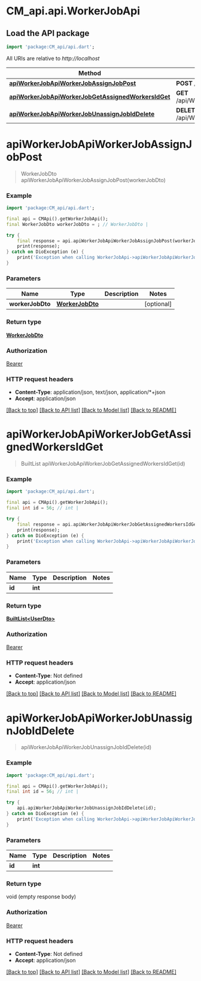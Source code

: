 # CM_api.api.WorkerJobApi

## Load the API package
```dart
import 'package:CM_api/api.dart';
```

All URIs are relative to *http://localhost*

Method | HTTP request | Description
------------- | ------------- | -------------
[**apiWorkerJobApiWorkerJobAssignJobPost**](WorkerJobApi.md#apiworkerjobapiworkerjobassignjobpost) | **POST** /api/WorkerJob/api/WorkerJob/AssignJob | 
[**apiWorkerJobApiWorkerJobGetAssignedWorkersIdGet**](WorkerJobApi.md#apiworkerjobapiworkerjobgetassignedworkersidget) | **GET** /api/WorkerJob/api/WorkerJob/GetAssignedWorkers/{id} | 
[**apiWorkerJobApiWorkerJobUnassignJobIdDelete**](WorkerJobApi.md#apiworkerjobapiworkerjobunassignjobiddelete) | **DELETE** /api/WorkerJob/api/WorkerJob/UnassignJob/{id} | 


# **apiWorkerJobApiWorkerJobAssignJobPost**
> WorkerJobDto apiWorkerJobApiWorkerJobAssignJobPost(workerJobDto)



### Example
```dart
import 'package:CM_api/api.dart';

final api = CMApi().getWorkerJobApi();
final WorkerJobDto workerJobDto = ; // WorkerJobDto | 

try {
    final response = api.apiWorkerJobApiWorkerJobAssignJobPost(workerJobDto);
    print(response);
} catch on DioException (e) {
    print('Exception when calling WorkerJobApi->apiWorkerJobApiWorkerJobAssignJobPost: $e\n');
}
```

### Parameters

Name | Type | Description  | Notes
------------- | ------------- | ------------- | -------------
 **workerJobDto** | [**WorkerJobDto**](WorkerJobDto.md)|  | [optional] 

### Return type

[**WorkerJobDto**](WorkerJobDto.md)

### Authorization

[Bearer](../README.md#Bearer)

### HTTP request headers

 - **Content-Type**: application/json, text/json, application/*+json
 - **Accept**: application/json

[[Back to top]](#) [[Back to API list]](../README.md#documentation-for-api-endpoints) [[Back to Model list]](../README.md#documentation-for-models) [[Back to README]](../README.md)

# **apiWorkerJobApiWorkerJobGetAssignedWorkersIdGet**
> BuiltList<UserDto> apiWorkerJobApiWorkerJobGetAssignedWorkersIdGet(id)



### Example
```dart
import 'package:CM_api/api.dart';

final api = CMApi().getWorkerJobApi();
final int id = 56; // int | 

try {
    final response = api.apiWorkerJobApiWorkerJobGetAssignedWorkersIdGet(id);
    print(response);
} catch on DioException (e) {
    print('Exception when calling WorkerJobApi->apiWorkerJobApiWorkerJobGetAssignedWorkersIdGet: $e\n');
}
```

### Parameters

Name | Type | Description  | Notes
------------- | ------------- | ------------- | -------------
 **id** | **int**|  | 

### Return type

[**BuiltList&lt;UserDto&gt;**](UserDto.md)

### Authorization

[Bearer](../README.md#Bearer)

### HTTP request headers

 - **Content-Type**: Not defined
 - **Accept**: application/json

[[Back to top]](#) [[Back to API list]](../README.md#documentation-for-api-endpoints) [[Back to Model list]](../README.md#documentation-for-models) [[Back to README]](../README.md)

# **apiWorkerJobApiWorkerJobUnassignJobIdDelete**
> apiWorkerJobApiWorkerJobUnassignJobIdDelete(id)



### Example
```dart
import 'package:CM_api/api.dart';

final api = CMApi().getWorkerJobApi();
final int id = 56; // int | 

try {
    api.apiWorkerJobApiWorkerJobUnassignJobIdDelete(id);
} catch on DioException (e) {
    print('Exception when calling WorkerJobApi->apiWorkerJobApiWorkerJobUnassignJobIdDelete: $e\n');
}
```

### Parameters

Name | Type | Description  | Notes
------------- | ------------- | ------------- | -------------
 **id** | **int**|  | 

### Return type

void (empty response body)

### Authorization

[Bearer](../README.md#Bearer)

### HTTP request headers

 - **Content-Type**: Not defined
 - **Accept**: application/json

[[Back to top]](#) [[Back to API list]](../README.md#documentation-for-api-endpoints) [[Back to Model list]](../README.md#documentation-for-models) [[Back to README]](../README.md)

